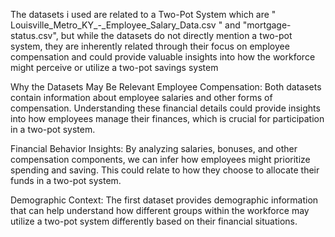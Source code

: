 The datasets i used are related to a Two-Pot System which are " Louisville_Metro_KY_-_Employee_Salary_Data.csv " and "mortgage-status.csv", but while the datasets do not directly mention a two-pot system, they are inherently related through their focus on employee compensation and could provide valuable insights into how the workforce might perceive or utilize a two-pot savings system

Why the Datasets May Be Relevant
Employee Compensation: Both datasets contain information about employee salaries and other forms of compensation. Understanding these financial details could provide insights into how employees manage their finances, which is crucial for participation in a two-pot system.

Financial Behavior Insights: By analyzing salaries, bonuses, and other compensation components, we can infer how employees might prioritize spending and saving. This could relate to how they choose to allocate their funds in a two-pot system.

Demographic Context: The first dataset provides demographic information that can help understand how different groups within the workforce may utilize a two-pot system differently based on their financial situations.